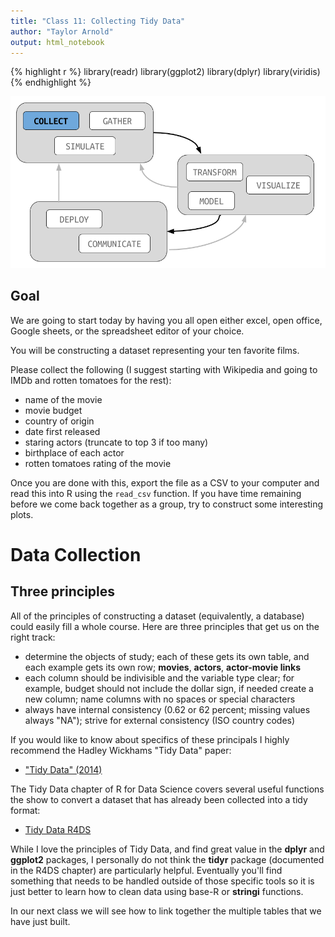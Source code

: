 ```yaml
---
title: "Class 11: Collecting Tidy Data"
author: "Taylor Arnold"
output: html_notebook
---
```





{% highlight r %}
library(readr)
library(ggplot2)
library(dplyr)
library(viridis)
{% endhighlight %}

![](../assets/img/data_pipeline_collect.png)

## Goal

We are going to start today by having you all open either
excel, open office, Google sheets, or the spreadsheet editor
of your choice.

You will be constructing a dataset representing your ten
favorite films.

Please collect the following (I suggest starting with Wikipedia
and going to IMDb and rotten tomatoes for the rest):

- name of the movie
- movie budget
- country of origin
- date first released
- staring actors (truncate to top 3 if too many)
- birthplace of each actor
- rotten tomatoes rating of the movie

Once you are done with this, export the file as a CSV to your
computer and read this into R using the `read_csv` function.
If you have time remaining before we come back together as
a group, try to construct some interesting plots.

# Data Collection

## Three principles

All of the principles of constructing a dataset (equivalently, a
database) could easily fill a whole course. Here are three principles
that get us on the right track:

- determine the objects of study; each of these gets its own table,
and each example gets its own row; **movies**, **actors**,
**actor-movie links**
- each column should be indivisible and the variable type clear;
for example, budget should not include the dollar sign, if needed
create a new column; name columns with no spaces or special characters
- always have internal consistency (0.62 or 62 percent; missing
values always "NA"); strive for external consistency (ISO country
codes)

If you would like to know about specifics of these principals I highly
recommend the Hadley Wickhams "Tidy Data" paper:

- ["Tidy Data" (2014)](http://vita.had.co.nz/papers/tidy-data.html)

The Tidy Data chapter of R for Data Science covers several useful
functions the show to convert a dataset that has already been collected
into a tidy format:

- [Tidy Data R4DS](http://r4ds.had.co.nz/tidy-data.html)

While I love the principles of Tidy Data, and find great value in the
**dplyr** and **ggplot2** packages, I personally do not think the
**tidyr** package (documented in the R4DS chapter) are particularly
helpful. Eventually you'll find something that needs to be handled
outside of those specific tools so it is just better to learn how to
clean data using base-R or **stringi** functions.

In our next class we will see how to link together the multiple
tables that we have just built.




